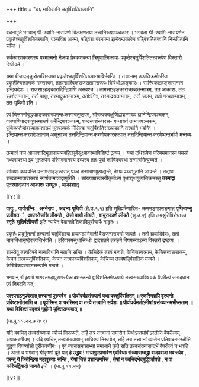+++
title = "०६ मायिकानि चतुर्विंशतितत्त्वानि"

+++

वचनामृते भगवान् श्री-स्वामि-नारायणो विलक्षणतया तत्त्वनिरूपणञ्चकार । भगवता श्री-स्वामि-नारायणेन प्रकृतेश्चतुर्विंशतितत्त्वानि, पञ्चविंश आत्मा, षड्विंशः परमात्मा इत्येवम्प्रकारेण षड्विंशतितत्त्वानि निरूपितानि सन्ति ।

सर्वकारणकारणस्य परमात्मनो नैजया प्रेरकशक्त्या त्रिगुणात्मिकायाः प्रकृतेश्चतुर्विंशतितत्त्वरूपेण विस्तारो विधीयते ।

यथा बीजादङ्कुरोत्पत्तिस्तथा प्रकृतेश्चतुर्विंशतितत्त्वान्याविर्भवन्ति । तत्राऽयम् उत्पत्तिक्रमोऽस्ति प्रकृतेश्चित्तात्मकं महत्तत्त्वम्, ततस्सात्त्विकराजसतामसरूपः त्रिविधोऽहङ्कारः । सात्त्विकाऽहङ्कारान्मन इन्द्रियदेवाः । राजसाऽहङ्कारादिन्द्रियाणि असवश्च । तामसाऽहङ्काराच्छब्दतन्मात्रम्, तत आकाशः, ततः स्पर्शतन्मात्रम्, ततो वायुः, तस्माद्रूपतन्मात्रम्, ततोऽग्निः, तस्माद्रसतन्मात्रम्, ततो जलम्, ततो गन्धतन्मात्रम्, ततः पृथिवी इति ।

एवं चित्तमनोबुद्ध्यहङ्काराख्यमन्तःकरणचतुष्टयम्, श्रोत्रत्वक्चक्षुर्जिह्वाघ्राणाख्यं ज्ञानेन्द्रियपञ्चकम्, वाक्पाणिपादपायूपस्थाख्यं कर्मेन्द्रियपञ्चकम्, शब्दस्पर्शरूपरस- गन्धाख्यं तन्मात्रपञ्चकम्, पृथिव्यप्तेजोवाय्वाकाशाख्यं भूतपञ्चकं मिलित्वा चतुर्विंशतिसंख्याकानि तत्त्वानि भवन्ति । इन्द्रियान्तःकरणदेवतानाम् असूनाञ्च तत्तदिन्द्रियान्तःकरणोपकारकत्वात् तत्तदिन्द्रियान्तःकरणेष्वन्तर्भावो मन्तव्यः ।

तन्मात्रं नाम आकाशादिभूतानामव्यवहितपूर्वसूक्ष्मावस्थाविशिष्टं द्रव्यम् । यथा दधिरूपेण परिणममानस्य पयसो मध्यमावस्था इव भूतरूपेण परिणममानस्य द्रव्यस्य ततः पूर्वा काचिदवस्था तन्मात्रमित्युच्यते ।

सांख्याः कथयन्ति यत्तामसाहङ्कारात् पञ्च तन्मात्राण्युत्पद्यन्ते, तेभ्यः पञ्चभूतानि जायन्ते । तद्यथा शब्दतन्मात्रादाकाशं स्पर्शतन्मात्राद्वायुरिति । सांख्यशास्त्रस्वीकृतोऽयं पृथक्पृथगुत्पत्तिक्रमस्तु **तस्माद्वा एतस्मादात्मन आकाशः सम्भूतः** ,  **आकाशात्** 



[[४८]]

**वायुः** ,  **वायोरग्निः** ,  **अग्नेरापः** ,  **अद्भ्यः पृथिवी** (तै.उ.१.१) इति श्रुतिप्रतिपादित- क्रमभङ्गप्रसङ्गात् **पृथिव्यप्सु प्रलीयत** े, **आपस्तेजसि लीयन्ते** ,  **तेजो वायौ लीयते** ,  **वायुराकाशे लीयते** (सु.उ.२) इति लयश्रुतिविरोधाच्च **स्मृतेः श्रुतिर्बलीयसी** इति न्यायेन वेदान्तदेशिकादिपूर्वाचार्यैः नादृतः ।

प्रकृतेः प्रादुर्भूतानां तत्त्वानां चतुर्विंशत्या ब्रह्माण्डाभिमानी वैराजनारायणो जायते । ततो ब्रह्मादिदेवाः, ततो नानाविधासृष्टेरुत्पत्तिर्भवति । हरिवाक्यसुधासिन्धोः द्वादशतमे तरङ्गे विषयस्याऽस्य विस्तरो द्रष्टव्यः ।

शास्त्रेषु तत्त्वविषये नानाविधानि मतानि सन्ति । केचिदेकं तत्त्वं मन्वते, केचित्तत्त्वत्रयम्, केचित्तत्त्वसप्तकम्, केचन तत्त्वचतुर्विंशतिकम्, केचन तत्त्वपञ्चविंशतिकम्, केचिच्च तत्त्वषड्विंशतिकं मन्वते । केचिदेकपञ्चाशत्तत्त्वानि मन्वते ।

भगवान् श्रीकृष्णो भागवतमहापुराणस्यैकादशस्कन्धे द्वाविंशतितमेऽध्याये तत्त्वसंख्याविषयकं वैपरीत्यं समादधान एवं निगदति यत्

**परस्पराऽनुप्रवेशात् तत्त्वानां पुरुषर्षभ ॥  पौर्वापर्यप्रसंख्यानं यथा वक्तुर्विवक्षितम् ॥ एकस्मिन्नपि दृश्यन्ते प्रविष्टानीतराणि च ॥  पूर्वस्मिन् वा परस्मिन् वा तत्त्वे तत्त्वानि सर्वशः ॥ पौर्वापर्यमतोऽमीषां प्रसंख्यानमभीप्सताम् ॥  यथा विविक्तं यद्वक्त्रं गृह्णीमो युक्तिसम्भवात् ॥** 

(भा.पु.११.२२.७ तः ९)

यदि क्वचित् तत्त्वसंख्यायां न्यौन्यं निरूप्यते, तर्हि तत्र तत्त्वानां समासेन मिथोऽन्तर्भावोऽस्तीति वैपरीत्यम् अपाकरणीयम् । यदि क्वचित् तत्त्वसंख्यायाम् आधिक्यं निरूप्येत, तर्हि तत्र तत्त्वानां व्यासेन प्रतिपादनमस्तीति बुद्ध्वा विपर्य्यासो दूरीकरणीयः । एवं व्याससमासाभ्यां समाधाने कृते सति तत्त्वसंख्यासन्दर्भे वैपरीत्यं न भवति । अन्ते च भगवान् श्रीकृष्णो ब्रूते यत् **हे उद्धव ! मायागुणप्रभावेण एवंविधाः संख्यासम्बद्धा वादप्रवादा भवन्त्येव** ,  **परन्तु ये जितेन्द्रिया महापुरुषाः सन्ति** ,  **येषां चित्तं प्रशान्तमस्ति** ,  **तेषां न काचिद्भेदबुद्धिर्जायते** ,  **न  वा कश्चिद्विवादो जायते** इति । (भा.पु.११.२२)

[[४९]]
